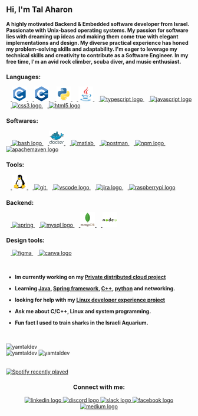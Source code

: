 <h2 align="left">Hi, I'm Tal Aharon</h2>

**A highly motivated Backend & Embedded software developer from Israel. Passionate with Unix-based operating systems. My passion for software lies with dreaming up ideas and making them come true with elegant implementations and design. My diverse practical experience has honed my problem-solving skills and adaptability. I'm eager to leverage my technical skills and creativity to contribute as a Software Engineer. In my free time, I'm an avid rock climber, scuba diver, and music enthusiast.**

<h3 align="left">Languages:</h3>
<div align="left"> 
<a href="https://www.cprogramming.com/" target="_blank" rel="noreferrer"> <img width="12" /> <img src="https://raw.githubusercontent.com/devicons/devicon/master/icons/c/c-original.svg" alt="c" height="40"/> </a> <a href="https://www.w3schools.com/cpp/" target="_blank" rel="noreferrer"> <img width="12" /> <img src="https://raw.githubusercontent.com/devicons/devicon/master/icons/cplusplus/cplusplus-original.svg" alt="cplusplus" width="40" height="40"/> </a> <a href="https://www.python.org" target="_blank" rel="noreferrer"> <img width="12" /> <img src="https://raw.githubusercontent.com/devicons/devicon/master/icons/python/python-original.svg" alt="python" height="40"/> </a> <a href="https://www.java.com" target="_blank" rel="noreferrer"> <img width="12" /> <img src="https://raw.githubusercontent.com/devicons/devicon/master/icons/java/java-original.svg" alt="java" height="40"/> </a> <a href="https://www.typescriptlang.org/" target="_blank" rel="noreferrer"> <img width="12" /> <img src="https://cdn.jsdelivr.net/gh/devicons/devicon/icons/typescript/typescript-original.svg" height="40" alt="typescript logo"  /> </a> <a href="https://www.javascript.com/" target="_blank" rel="noreferrer"> <img width="12" /> <img src="https://cdn.jsdelivr.net/gh/devicons/devicon/icons/javascript/javascript-original.svg" height="40" alt="javascript logo"  /> </a> <a href="https://en.wikipedia.org/wiki/CSS" target="_blank" rel="noreferrer"> <img width="12" /> <img src="https://skillicons.dev/icons?i=css" height="40" alt="css3 logo"  /> </a> <a href="https://html.com/html5/" target="_blank" rel="noreferrer"> <img width="12" /> <img src="https://cdn.simpleicons.org/html5/E34F26" height="40" alt="html5 logo"  /> </a> </div>

<h3 align="left">Softwares:</h3>
<div align="left"> 
<a href="https://www.gnu.org/software/bash/" target="_blank" rel="noreferrer"> <img width="12" /> <img src="https://cdn.simpleicons.org/gnubash/4EAA25" height="40" alt="bash logo"  /> </a> <a href="https://www.docker.com/" target="_blank" rel="noreferrer"> <img width="12" /> <img src="https://raw.githubusercontent.com/devicons/devicon/master/icons/docker/docker-original-wordmark.svg" alt="docker" height="40"/> </a>  <a href="https://www.mathworks.com/" target="_blank" rel="noreferrer"> <img width="12" /> <img src="https://upload.wikimedia.org/wikipedia/commons/2/21/Matlab_Logo.png" alt="matlab" height="40"/> </a> <a href="https://postman.com" target="_blank" rel="noreferrer"> <img width="12" /> <img src="https://www.vectorlogo.zone/logos/getpostman/getpostman-icon.svg" alt="postman" height="40"/> </a>  <a href="https://www.npmjs.com/" target="_blank" rel="noreferrer"> <img width="12" /> <img src="https://cdn.jsdelivr.net/gh/devicons/devicon/icons/npm/npm-original-wordmark.svg" height="40" alt="npm logo" /> </a>  <a href="https://maven.apache.org/" target="_blank" rel="noreferrer"> <img width="12" /> <img src="https://cdn.simpleicons.org/apachemaven/C71A36" height="40" alt="apachemaven logo"  /> </a> 
</div>

<h3 align="left">Tools:</h3>
<div align="left"> 
<a href="https://www.linux.org/" target="_blank" rel="noreferrer"> <img width="12" /> <img src="https://raw.githubusercontent.com/devicons/devicon/master/icons/linux/linux-original.svg" alt="linux" height="40"/> </a>  <a href="https://git-scm.com/" target="_blank" rel="noreferrer"> <img width="12" /> <img src="https://www.vectorlogo.zone/logos/git-scm/git-scm-icon.svg" alt="git" height="40"/> </a> <a href="https://code.visualstudio.com/" target="_blank" rel="noreferrer"> <img width="12" /> <img src="https://cdn.jsdelivr.net/gh/devicons/devicon/icons/vscode/vscode-original.svg" height="40" alt="vscode logo"  /> </a> <a href="https://www.atlassian.com/software/jira" target="_blank" rel="noreferrer"> <img width="12" /> <img src="https://cdn.jsdelivr.net/gh/devicons/devicon/icons/jira/jira-original.svg" height="40" alt="jira logo"  /> </a> <a href="https://www.raspberrypi.com/" target="_blank" rel="noreferrer"> <img width="12"/> <img src="https://cdn.jsdelivr.net/gh/devicons/devicon/icons/raspberrypi/raspberrypi-original.svg" height="40" alt="raspberrypi logo"/> </a>
</div>

<h3 align="left">Backend:</h3>
<div align="left">  
<a href="https://spring.io/" target="_blank" rel="noreferrer"> <img width="12" /> <img src="https://www.vectorlogo.zone/logos/springio/springio-icon.svg" alt="spring" height="40"/> </a> <a href="https://www.mysql.com/" target="_blank" rel="noreferrer"> <img width="12" /> <img src="https://cdn.jsdelivr.net/gh/devicons/devicon/icons/mysql/mysql-original.svg" height="40" alt="mysql logo"  /> <a href="https://www.mongodb.com/" target="_blank" rel="noreferrer"> <img width="12" /> <img src="https://raw.githubusercontent.com/devicons/devicon/master/icons/mongodb/mongodb-original-wordmark.svg" alt="mongodb" height="40"/> </a> </a> <a href="https://nodejs.org" target="_blank" rel="noreferrer"> <img width="12" /> <img src="https://raw.githubusercontent.com/devicons/devicon/master/icons/nodejs/nodejs-original-wordmark.svg" alt="nodejs" width="40" height="40"/> </a>
</div>

<h3 align="left">Design tools:</h3>
<div align="left"> 
<a href="https://www.figma.com/" target="_blank" rel="noreferrer"> <img width="12" /> <img src="https://www.vectorlogo.zone/logos/figma/figma-icon.svg" alt="figma" height="40"/> </a> <a href="https://www.canva.com/" target="_blank" rel="noreferrer"> <img width="12" /> <img src="https://cdn.simpleicons.org/canva/00C4CC" height="40" alt="canva logo"/> </a> 
</div>

<br>
<br>

<div align="left">

- **Im currently working on my [Private distributed cloud project](https://github.com/YamtalDev/Private-Distributed-Cloud)**

- **Learning [Java](https://www.java.com/en/), [Spring framework](https://spring.io/), [C++](https://isocpp.org/), [python](https://www.python.org/) and networking.**

- **looking for help with my [Linux developer experience project](https://github.com/YamtalDev/D.E.L.T)**

- **Ask me about C/C++, Linux and system programming.**

- **Fun fact I used to train sharks in the Israeli Aquarium.**

</div>

<br>
<br>

<div align="left">
<img src="https://github-readme-streak-stats.herokuapp.com/?user=yamtaldev&theme=transparent" width="600" alt="yamtaldev" />
</div>


<div align="left">
<img src="https://github-readme-stats.vercel.app/api/top-langs?username=yamtaldev&show_icons=true&locale=en&layout=compact&theme=transparent" width="313" hight="150" alt="yamtaldev" /> <img src="https://github-readme-stats.vercel.app/api?username=yamtaldev&show_icons=true&locale=en&theme=transparent" width="417" hight="150" alt="yamtaldev" />
</div>

<br>
<br>

<div align="left">
<a href="https://spotify-recently-played-readme.vercel.app/api?user=vp7uxscq85yld7fbkr2a0zp4i">
<img src="https://spotify-recently-played-readme.vercel.app/api?user=vp7uxscq85yld7fbkr2a0zp4i" width="500" alt="Spotify recently played"/>
</a>
</div>


<h3 align="center">Connect with me:</h3>
<div align="center">
<a href="https://www.linkedin.com/in/tal-aharon-930451215/" target="blank"> <img src="https://raw.githubusercontent.com/maurodesouza/profile-readme-generator/master/src/assets/icons/social/linkedin/default.svg" width="52" height="40" alt="linkedin logo"  /> </a> <a href="https://discordapp.com/users/996021603253100575" target="blank"> <img src="https://cdn.simpleicons.org/discord/5865F2" width="52" height="40" alt="discord logo"  /> </a> <a href="" target="blank"> <img src="https://cdn.jsdelivr.net/gh/devicons/devicon/icons/slack/slack-original.svg" width="52" height="40" alt="slack logo"/> </a> <a href="https://www.facebook.com/tal.aharon.395/" target="blank"> <img src="https://raw.githubusercontent.com/rahuldkjain/github-profile-readme-generator/master/src/images/icons/Social/facebook.svg" width="52" height="40" alt="facebook logo"  /> </a> <a href="https://medium.com/@anatolik241094" target="blank"> <img src="https://raw.githubusercontent.com/rahuldkjain/github-profile-readme-generator/master/src/images/icons/Social/medium.svg" width="52" height="40" alt="medium logo"  /> </a>
</div>

